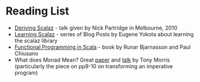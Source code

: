  # Reading List
 
 - [Deriving Scalaz](https://vimeo.com/10482466) - talk given by Nick Partridge in Melbourne, 2010
 - [Learning Scalaz](http://eed3si9n.com/learning-scalaz/) - series of Blog Posts by Eugene Yokota about learning the scalaz library
 - [Functional Programming in Scala](https://github.com/fpinscala/fpinscala) - book by Runar Bjarnasson and Paul Chiusano
 - What does Monad Mean? Great [paper](https://dl.dropboxusercontent.com/u/7810909/docs/what-does-monad-mean/what-does-monad-mean/pdf/index.pdf) and [talk](https://vimeo.com/8729673) by Tony Morris (particularly the piece on pp9-10 on transforming an imperative program)
 